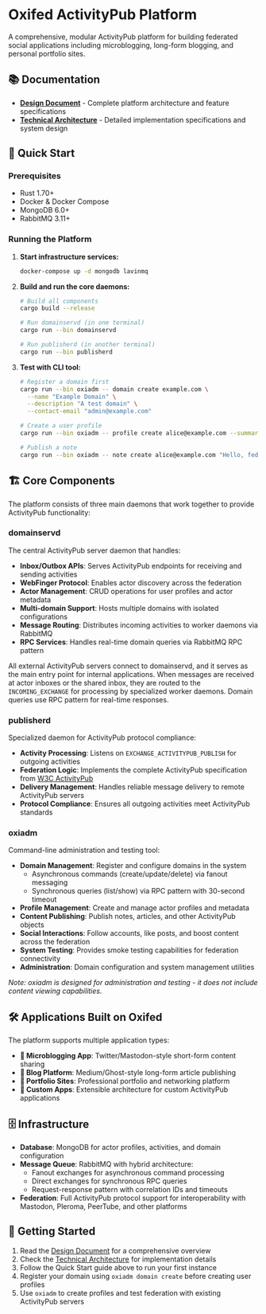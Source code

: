 # Oxifed ActivityPub Platform

A comprehensive, modular ActivityPub platform for building federated social applications including microblogging, long-form blogging, and personal portfolio sites.

## 📚 Documentation

- **[Design Document](DESIGN.md)** - Complete platform architecture and feature specifications
- **[Technical Architecture](ARCHITECTURE.md)** - Detailed implementation specifications and system design

## 🚀 Quick Start

### Prerequisites
- Rust 1.70+
- Docker & Docker Compose
- MongoDB 6.0+
- RabbitMQ 3.11+

### Running the Platform

1. **Start infrastructure services:**
   ```bash
   docker-compose up -d mongodb lavinmq
   ```

2. **Build and run the core daemons:**
   ```bash
   # Build all components
   cargo build --release
   
   # Run domainservd (in one terminal)
   cargo run --bin domainservd
   
   # Run publisherd (in another terminal)  
   cargo run --bin publisherd
   ```

3. **Test with CLI tool:**
   ```bash
   # Register a domain first
   cargo run --bin oxiadm -- domain create example.com \
     --name "Example Domain" \
     --description "A test domain" \
     --contact-email "admin@example.com"
   
   # Create a user profile
   cargo run --bin oxiadm -- profile create alice@example.com --summary "Hello ActivityPub!"
   
   # Publish a note
   cargo run --bin oxiadm -- note create alice@example.com "Hello, federated world!"
   ```

## 🏗️ Core Components

The platform consists of three main daemons that work together to provide ActivityPub functionality:

### domainservd
The central ActivityPub server daemon that handles:
- **Inbox/Outbox APIs**: Serves ActivityPub endpoints for receiving and sending activities
- **WebFinger Protocol**: Enables actor discovery across the federation
- **Actor Management**: CRUD operations for user profiles and actor metadata
- **Multi-domain Support**: Hosts multiple domains with isolated configurations
- **Message Routing**: Distributes incoming activities to worker daemons via RabbitMQ
- **RPC Services**: Handles real-time domain queries via RabbitMQ RPC pattern

All external ActivityPub servers connect to domainservd, and it serves as the main entry point for internal applications. When messages are received at actor inboxes or the shared inbox, they are routed to the `INCOMING_EXCHANGE` for processing by specialized worker daemons. Domain queries use RPC pattern for real-time responses.

### publisherd
Specialized daemon for ActivityPub protocol compliance:
- **Activity Processing**: Listens on `EXCHANGE_ACTIVITYPUB_PUBLISH` for outgoing activities
- **Federation Logic**: Implements the complete ActivityPub specification from [W3C ActivityPub](https://www.w3.org/TR/activitypub/)
- **Delivery Management**: Handles reliable message delivery to remote ActivityPub servers
- **Protocol Compliance**: Ensures all outgoing activities meet ActivityPub standards

### oxiadm
Command-line administration and testing tool:
- **Domain Management**: Register and configure domains in the system
  - Asynchronous commands (create/update/delete) via fanout messaging
  - Synchronous queries (list/show) via RPC pattern with 30-second timeout
- **Profile Management**: Create and manage actor profiles and metadata
- **Content Publishing**: Publish notes, articles, and other ActivityPub objects
- **Social Interactions**: Follow accounts, like posts, and boost content across the federation
- **System Testing**: Provides smoke testing capabilities for federation connectivity
- **Administration**: Domain configuration and system management utilities

*Note: oxiadm is designed for administration and testing - it does not include content viewing capabilities.*

## 🛠️ Applications Built on Oxifed

The platform supports multiple application types:

- **📱 Microblogging App**: Twitter/Mastodon-style short-form content sharing
- **📝 Blog Platform**: Medium/Ghost-style long-form article publishing  
- **💼 Portfolio Sites**: Professional portfolio and networking platform
- **🔧 Custom Apps**: Extensible architecture for custom ActivityPub applications

## 🗄️ Infrastructure

- **Database**: MongoDB for actor profiles, activities, and domain configuration
- **Message Queue**: RabbitMQ with hybrid architecture:
  - Fanout exchanges for asynchronous command processing
  - Direct exchanges for synchronous RPC queries
  - Request-response pattern with correlation IDs and timeouts
- **Federation**: Full ActivityPub protocol support for interoperability with Mastodon, Pleroma, PeerTube, and other platforms

## 📖 Getting Started

1. Read the [Design Document](DESIGN.md) for a comprehensive overview
2. Check the [Technical Architecture](ARCHITECTURE.md) for implementation details
3. Follow the Quick Start guide above to run your first instance
4. Register your domain using `oxiadm domain create` before creating user profiles
5. Use `oxiadm` to create profiles and test federation with existing ActivityPub servers
